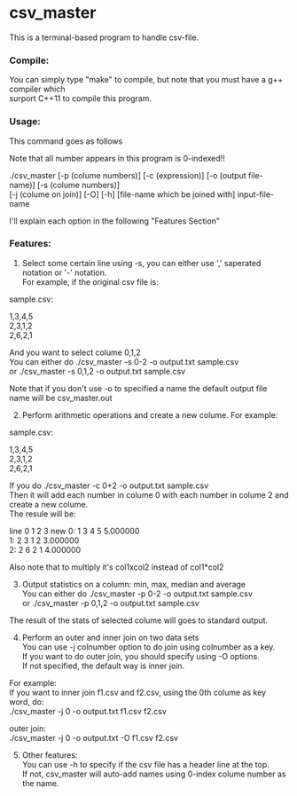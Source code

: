 # csv_master
This is a terminal-based program to handle csv-file.

### Compile:
You can simply type "make" to compile, but note that you must have a g++ compiler which<br>
surport C++11 to compile this program.

### Usage:
This command goes as follows

Note that all number appears in this program is 0-indexed!!

./csv_master [-p (colume numbers)] [-c (expression)] [-o (output file-name)] [-s (colume numbers)] <br>
             [-j (colume on join)] [-O] [-h] [file-name which be joined with] input-file-name<br>
             
I'll explain each option in the following "Features Section"            

### Features:
1. Select some certain line using -s, you can either use ',' saperated notation or '-' notation.<br>
For example, if the original csv file is:

sample.csv:

1,3,4,5  <br>
2,3,1,2  <br>
2,6,2,1  <br>

And you want to select colume 0,1,2<br>
You can either do ./csv_master -s 0-2 -o output.txt sample.csv<br>
               or ./csv_master -s 0,1,2 -o output.txt sample.csv<br>
  
Note that if you don't use -o to specified a name the default output file name will be csv_master.out

2. Perform arithmetic operations and create a new colume.
For example:<br>

sample.csv:

1,3,4,5  <br>
2,3,1,2  <br>
2,6,2,1  <br>

If you do ./csv_master -c 0+2 -o output.txt sample.csv<br>
Then it will add each number in colume 0 with each number in colume 2 and create a new colume.<br>
The resule will be:

line   0      1      2      3    new
0:     1      3      4      5  5.000000<br>
1:     2      3      1      2  3.000000<br>
2:     2      6      2      1  4.000000<br>

Also note that to multiply it's col1xcol2 instead of col1*col2

3. Output statistics on a column: min, max, median and average<br>
You can either do ./csv_master -p 0-2 -o output.txt sample.csv<br>
               or ./csv_master -p 0,1,2 -o output.txt sample.csv<br>

The result of the stats of selected colume will goes to standard output.

4. Perform an outer and inner join on two data sets<br>
You can use -j colnumber option to do join using colnumber as a key.<br>
If you want to do outer join, you should specify using -O options.<br>
If not specified, the default way is inner join.<br>

For example:<br>
If you want to inner join f1.csv and f2.csv, using the 0th colume as key word, do:<br>
./csv_master -j 0 -o output.txt f1.csv f2.csv<br>

outer join:<br>
./csv_master -j 0 -o output.txt -O f1.csv f2.csv

5. Other features:<br>
You can use -h to specify if the csv file has a header line at the top.<br>
If not, csv_master will auto-add names using 0-index colume number as the name.<br>



